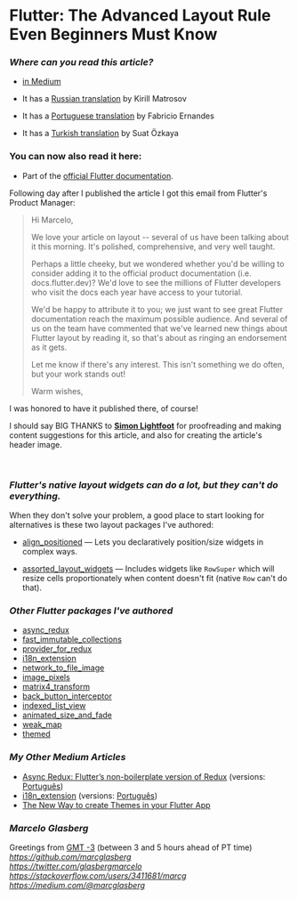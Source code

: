 # Flutter: The Advanced Layout Rule Even Beginners Must Know
                             
### *Where can you read this article?*

* <a href="https://medium.com/flutter-community/flutter-the-advanced-layout-rule-even-beginners-must-know-edc9516d1a2">
  in Medium</a>

* It has a <a href="https://habr.com/ru/post/500210/">Russian translation</a> by Kirill Matrosov

* It has
  a <a href="https://www.codetime.dev.br/flutter-entendendo-restricoes-regra-avancada-layout-0002/">
  Portuguese translation</a> by Fabricio Ernandes

* It has
  a <a href="https://medium.com/@suatozkaya/flutter-herkesin-bilmesi-gereken-temel-layout-kurallar%C4%B1-3395762b518e">
  Turkish translation</a> by Suat Özkaya

### You can now also read it here:

* Part of the <a href="https://flutter.dev/docs/development/ui/layout/constraints">official Flutter
  documentation</a>.

Following day after I published the article I got this email from Flutter's Product Manager:


> Hi Marcelo,
>
> We love your article on layout -- several of us have been talking about it this morning. It's polished, comprehensive, and very well taught.
>
> Perhaps a little cheeky, but we wondered whether you'd be willing to consider adding it to the official product documentation (i.e. docs.flutter.dev)? We'd love to see the millions of Flutter developers who visit the docs each year have access to your tutorial.
>
> We'd be happy to attribute it to you; we just want to see great Flutter documentation reach the maximum possible audience. And several of us on the team have commented that we've learned new things about Flutter layout by reading it, so that's about as ringing an endorsement as it gets.
>
> Let me know if there's any interest. This isn't something we do often, but your work stands out!
>
> Warm wishes,
          
I was honored to have it published there, of course!


I should say BIG THANKS to <a href='https://twitter.com/devangelslondon'>**Simon Lightfoot**</a> for
proofreading and making content suggestions for this article, and also for creating the article's header image.

<br>

### _Flutter's native layout widgets can do a lot, but they can't do everything._

When they don't solve your problem, a good place to start looking for alternatives is these two layout packages I've authored:

* <a href="https://pub.dev/packages/align_positioned">align_positioned</a> — Lets you declaratively
  position/size widgets in complex ways.

* <a href="https://pub.dev/packages/assorted_layout_widgets">assorted_layout_widgets</a>
  — Includes widgets like `RowSuper` which will resize cells proportionately when content doesn't
  fit (native `Row` can't do that).

### _Other Flutter packages I've authored_

* <a href="https://pub.dev/packages/async_redux">async_redux</a>
* <a href="https://pub.dev/packages/fast_immutable_collections">fast_immutable_collections</a>
* <a href="https://pub.dev/packages/provider_for_redux">provider_for_redux</a>
* <a href="https://pub.dev/packages/i18n_extension">i18n_extension</a>
* <a href="https://pub.dev/packages/network_to_file_image">network_to_file_image</a>
* <a href="https://pub.dev/packages/image_pixels">image_pixels</a>
* <a href="https://pub.dev/packages/matrix4_transform">matrix4_transform</a>
* <a href="https://pub.dev/packages/back_button_interceptor">back_button_interceptor</a>
* <a href="https://pub.dev/packages/indexed_list_view">indexed_list_view</a>
* <a href="https://pub.dev/packages/animated_size_and_fade">animated_size_and_fade</a>
* <a href="https://pub.dev/packages/weak_map">weak_map</a>
* <a href="https://pub.dev/packages/themed">themed</a>

### _My Other Medium Articles_

* <a href="https://medium.com/flutter-community/https-medium-com-marcglasberg-async-redux-33ac5e27d5f6">
  Async Redux: Flutter’s non-boilerplate version of Redux</a> (versions: <a href="https://medium.com/flutterando/async-redux-pt-brasil-e783ceb13c43">
  Português</a>)
* <a href="https://medium.com/flutter-community/i18n-extension-flutter-b966f4c65df9">
  i18n_extension</a> (versions: <a href="https://medium.com/flutterando/qual-a-forma-f%C3%A1cil-de-traduzir-seu-app-flutter-para-outros-idiomas-ab5178cf0336">
  Português</a>)
* <a href="https://medium.com/flutter-community/the-new-way-to-create-themes-in-your-flutter-app-7fdfc4f3df5f">
  The New Way to create Themes in your Flutter App</a> 

### _Marcelo Glasberg_
Greetings from <a href='https://www.google.com.br/maps/@-23.0027174,-43.1999715,2956a,35y,38.58t/data=!3m1!1e3'>GMT -3</a> (between 3 and 5 hours ahead of PT time) <br>
_https://github.com/marcglasberg_ <br>
_https://twitter.com/glasbergmarcelo_ <br>
_https://stackoverflow.com/users/3411681/marcg_ <br>
_https://medium.com/@marcglasberg_ <br>
